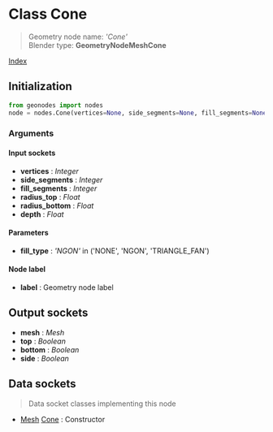 
# Class Cone

> Geometry node name: _'Cone'_<br>Blender type:  **GeometryNodeMeshCone**


[Index](/docs/index.md)

## Initialization


```python
from geonodes import nodes
node = nodes.Cone(vertices=None, side_segments=None, fill_segments=None, radius_top=None, radius_bottom=None, depth=None, fill_type='NGON', label=None)
```


### Arguments


#### Input sockets



- **vertices** : _Integer_
- **side_segments** : _Integer_
- **fill_segments** : _Integer_
- **radius_top** : _Float_
- **radius_bottom** : _Float_
- **depth** : _Float_



#### Parameters



- **fill_type** : _'NGON'_ in ('NONE', 'NGON', 'TRIANGLE_FAN')



#### Node label



- **label** : Geometry node label



## Output sockets



- **mesh** : _Mesh_
- **top** : _Boolean_
- **bottom** : _Boolean_
- **side** : _Boolean_



## Data sockets

> Data socket classes implementing this node




- [Mesh](../sockets/Mesh.md) [Cone](../sockets/Mesh.md#cone) : Constructor


